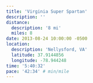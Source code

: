 ```yaml
---
title: 'Virginia Super Spartan'
description: ''
distance:
  description: '8 mi'
  miles: 8
date: 2013-08-24 10:00:00 -0500
location:
  description: 'Nellysford, VA'
  latitude: 37.9144856
  longitude: -78.944248
time: '5:40:32'
pace: '42:34' # min/mile
---
```

